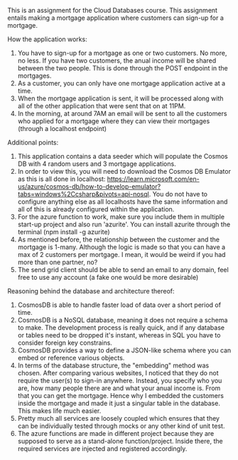 This is an assignment for the Cloud Databases course. This assignment entails making a mortgage application where customers can sign-up for a mortgage. 

How the application works:
1. You have to sign-up for a mortgage as one or two customers. No more, no less. If you have two customers, the anual income will be shared between the two people. This is done through the POST endpoint in the mortgages.
2. As a customer, you can only have one mortgage application active at a time.
3. When the mortgage application is sent, it will be processed along with all of the other application that were sent that on at 11PM.
4. In the morning, at around 7AM an email will be sent to all the customers who applied for a mortgage where they can view their mortgages (through a localhost endpoint)

Additional points:
1. This application contains a data seeder which will populate the Cosmos DB with 4 random users and 3 mortgage applications.
2. In order to view this, you will need to download the Cosmos DB Emulator as this is all done in localhost: https://learn.microsoft.com/en-us/azure/cosmos-db/how-to-develop-emulator?tabs=windows%2Ccsharp&pivots=api-nosql. You do not have to configure anything else as all localhosts have the same information and all of this is already configured within the application.
3. For the azure function to work, make sure you include them in multiple start-up project and also run 'azurite'. You can install azurite through the terminal (npm install -g azurite)
4. As mentioned before, the relationship between the customer and the mortgage is 1-many. Although the logic is made so that you can have a max of 2 customers per mortgage. I mean, it would be weird if you had more than one partner, no?
5. The send grid client should be able to send an email to any domain, feel free to use any account (a fake one would be more desirable)
   
Reasoning behind the database and architecture thereof:
1. CosmosDB is able to handle faster load of data over a short period of time.
2. CosmosDB is a NoSQL database, meaning it does not require a schema to make. The development process is really quick, and if any database or tables need to be dropped it's instant, whereas in SQL you have to consider foreign key constrains.
3. CosmosDB provides a way to define a JSON-like schema where you can embed or reference various objects.
4. In terms of the database structure, the "embedding" method was chosen. After comparing various websites, I noticed that they do not require the user(s) to sign-in anywhere. Instead, you specify who you are, how many people there are and what your anual income is. From that you can get the mortgage. Hence why I embedded the customers inside the mortgage and made it just a singular table in the database. This makes life much easier.
5. Pretty much all services are loosely coupled which ensures that they can be individually tested through mocks or any other kind of unit test.
6. The azure functions are made in different project because they are supposed to serve as a stand-alone function/project. Inside there, the required services are injected and registered accordingly.
